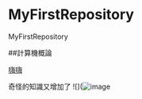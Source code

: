 # MyFirstRepository
MyFirstRepository

##計算機概論

[嗨嗨](https://www.youtube.com/watch?v=dQw4w9WgXcQ)

奇怪的知識又增加了
![](![image](https://user-images.githubusercontent.com/91167744/143828634-4ebaeaa7-b6fc-4d77-97ff-e943405095c0.png)


